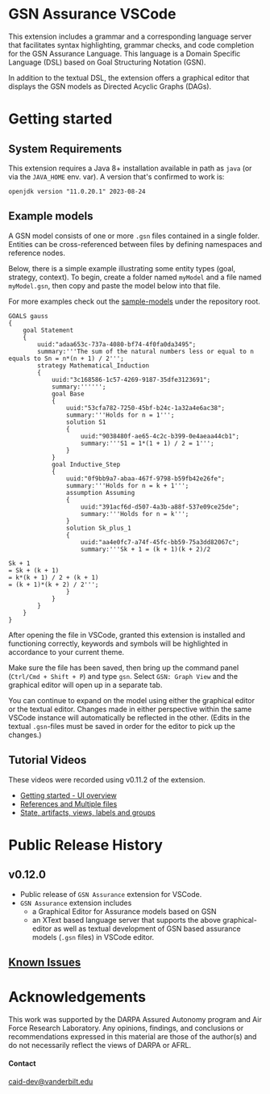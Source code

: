 # GSN Assurance VSCode

This extension includes a grammar and a corresponding language server that facilitates syntax highlighting, grammar checks, and code completion for the GSN Assurance Language. This language is a Domain Specific Language (DSL) based on Goal Structuring Notation (GSN).

In addition to the textual DSL, the extension offers a graphical editor that displays the GSN models as Directed Acyclic Graphs (DAGs).

# Getting started

## System Requirements
This extension requires a Java 8+ installation available in path as `java` (or via the `JAVA_HOME` env. var).
A version that's confirmed to work is:
```
openjdk version "11.0.20.1" 2023-08-24
```

## Example models

A GSN model consists of one or more `.gsn` files contained in a single folder. Entities can be cross-referenced between files by defining namespaces and reference nodes.

Below, there is a simple example illustrating some entity types (goal, strategy, context). To begin, create a folder named `myModel` and a file named `myModel.gsn`, then copy and paste the model below into that file.

For more examples check out the [sample-models](https://github.com/vu-isis/gsn-domain) under the repository root.

```
GOALS gauss
{
    goal Statement
    {
        uuid:"adaa653c-737a-4080-bf74-4f0fa0da3495";
        summary:'''The sum of the natural numbers less or equal to n equals to Sn = n*(n + 1) / 2''';
        strategy Mathematical_Induction
        {
            uuid:"3c168586-1c57-4269-9187-35dfe3123691";
            summary:'''''';
            goal Base
            {
                uuid:"53cfa782-7250-45bf-b24c-1a32a4e6ac38";
                summary:'''Holds for n = 1''';
                solution S1
                {
                    uuid:"9038480f-ae65-4c2c-b399-0e4aeaa44cb1";
                    summary:'''S1 = 1*(1 + 1) / 2 = 1''';
                }
            }
            goal Inductive_Step
            {
                uuid:"0f9bb9a7-abaa-467f-9798-b59fb42e26fe";
                summary:'''Holds for n = k + 1''';
                assumption Assuming
                {
                    uuid:"391acf6d-d507-4a3b-a88f-537e09ce25de";
                    summary:'''Holds for n = k''';
                }
                solution Sk_plus_1
                {
                    uuid:"aa4e0fc7-a74f-45fc-bb59-75a3dd82067c";
                    summary:'''Sk + 1 = (k + 1)(k + 2)/2

Sk + 1
= Sk + (k + 1)
= k*(k + 1) / 2 + (k + 1)
= (k + 1)*(k + 2) / 2''';
                }
            }
        }
    }
}
```

After opening the file in VSCode, granted this extension is installed and functioning correctly, keywords and symbols 
will be highlighted in accordance to your current theme.

Make sure the file has been saved, then bring up the command panel (`Ctrl/Cmd + Shift + P`) and type `gsn`.
Select `GSN: Graph View` and the graphical editor will open up in a separate tab. 

You can continue to expand on the model using either the graphical editor or the textual editor. Changes made in either 
perspective within the same VSCode instance will automatically be reflected in the other. (Edits in the textual 
`.gsn`-files must be saved in order for the editor to pick up the changes.)

## Tutorial Videos

These videos were recorded using v0.11.2 of the extension.

 - [Getting started - UI overview](https://drive.google.com/file/d/1aBmUljgwraYtcvzqYZTXxz1sUn4lRX1l/view?usp=sharing)
 - [References and Multiple files](https://drive.google.com/file/d/1inABqavpEjdJCLV1SQ51h0qOqukZgBie/view?usp=sharing)
 - [State, artifacts, views, labels and groups](https://drive.google.com/file/d/1pdyvSOx9d3fT8w8yGak0XQq0po6GSkZA/view?usp=sharing)

# Public Release History
## v0.12.0
- Public release of `GSN Assurance` extension for VSCode.
- `GSN Assurance` extension includes 
    - a Graphical Editor for Assurance models based on GSN
    - an XText based language server that supports the above graphical-editor as well as textual development of GSN based assurance models (`.gsn` files) in VSCode editor. 

## [Known Issues](./faq.md)  

# Acknowledgements
This work was supported by the DARPA Assured Autonomy program and Air Force Research Laboratory. Any opinions, findings, 
and conclusions or recommendations expressed in this material are those of the author(s) and do not necessarily reflect 
the views of DARPA or AFRL.

#### Contact
caid-dev@vanderbilt.edu